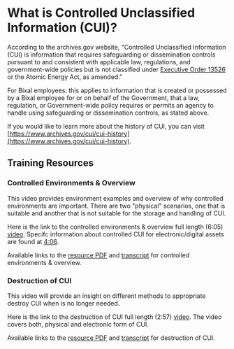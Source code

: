 # What is Controlled Unclassified Information (CUI)?

According to the archives.gov website, "Controlled Unclassified Information (CUI) is information that requires safeguarding or dissemination controls pursuant to and consistent with applicable law, regulations, and government-wide policies but is not classified under [Executive Order 13526](https://www.govinfo.gov/content/pkg/FR-2010-11-09/pdf/2010-28360.pdf) or the Atomic Energy Act, as amended."

For Bixal employees: this applies to information that is created or possessed by a Bixal employee for or on behalf of the Government, that a law, regulation, or Government-wide policy requires or permits an agency to handle using safeguarding or dissemination controls, as stated above.

If you would like to learn more about the history of CUI, you can visit [https://www.archives.gov/cui/cui-history](https://www.archives.gov/cui/cui-history).

## Training Resources
### Controlled Environments & Overview
This video provides environment examples and overview of why controlled environments are important. There are two "physical" scenarios, one that is suitable and another that is not suitable for the storage and handling of CUI. 

Here is the link to the controlled environments & overview full length (6:05) [video](https://youtu.be/j0AzEnoopIw). Specifc information about controlled CUI for electronic/digital assets are found at [4:06](https://youtu.be/j0AzEnoopIw?t=248).


Available links to the [resource PDF](https://www.archives.gov/files/cui/documents/controlled-environments-ppt-201808.pdf) and [transcript](https://www.archives.gov/files/cui/documents/controlled-environments-transcript-201808.pdf) for controlled environments & overview.

### Destruction of CUI
This video will provide an insight on different methods to appropriate destroy CUI when is no longer needed.

Here is the link to the destruction of CUI full length (2:57) [video](https://youtu.be/RZJdTOwxPuw). The video covers both, physical and electronic form of CUI.

Available links to the [resource PDF](https://www.archives.gov/files/cui/documents/destruction-ppt-201808.pdf) and [transcript](https://www.archives.gov/files/cui/documents/destruction-transcript-201808.pdf) for destruction of CUI.
